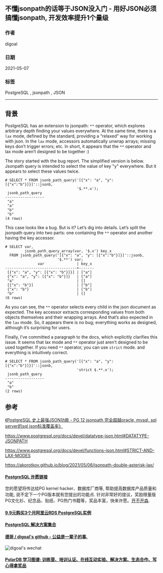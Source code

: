 ## 不懂jsonpath的话等于JSON没入门 - 用好JSON必须搞懂jsonpath, 开发效率提升1个量级  
  
### 作者  
digoal  
  
### 日期  
2021-05-07  
  
### 标签  
PostgreSQL , jsonpath , JSON    
  
----  
  
## 背景  
  
PostgreSQL has an extension to jsonpath: ```**``` operator, which explores arbitrary depth finding your values everywhere. At the same time, there is a ```lax``` mode, defined by the standard, providing a “relaxed” way for working with json. In the ```lax``` mode, accessors automatically unwrap arrays; missing keys don’t trigger errors; etc. In short, it appears that the ```**``` operator and lax mode aren’t designed to be together :)  
  
The story started with the bug report. The simplified version is below. Jsonpath query is intended to select the value of key "y" everywhere. But it appears to select these values twice.  
  
```  
# SELECT * FROM jsonb_path_query('[{"x": "a", "y": [{"x":"b"}]}]'::jsonb,  
                                 '$.**.x');  
 jsonb_path_query  
------------------  
 "a"  
 "a"  
 "b"  
 "b"  
(4 rows)  
```  
  
This case looks like a bug. But is it? Let’s dig into details. Let’s split the jsonpath query into two parts: one containing the ```**``` operator and another having the key accessor.  
  
```  
# SELECT var,  
         jsonb_path_query_array(var, '$.x') key_x  
  FROM jsonb_path_query('[{"x": "a", "y": [{"x":"b"}]}]'::jsonb,  
                        '$.**') var;  
               var               | key_x  
---------------------------------+-------  
 [{"x": "a", "y": [{"x": "b"}]}] | ["a"]  
 {"x": "a", "y": [{"x": "b"}]}   | ["a"]  
 "a"                             | []  
 [{"x": "b"}]                    | ["b"]  
 {"x": "b"}                      | ["b"]  
 "b"                             | []  
(6 rows)  
```  
  
As you can see, the ```**``` operator selects every child in the json document as expected. The key accessor extracts corresponding values from both objects themselves and their wrapping arrays. And that’s also expected in the ```lax``` mode. So, it appears there is no bug; everything works as designed, although it’s surprising for users.  
  
Finally, I’ve committed a paragraph to the docs, which explicitly clarifies this issue. It seems that lax mode and ```**``` operator just aren’t designed to be used together. If you need ```**``` operator, you can use ```strict``` mode. and everything is intuitively correct.  
  
```  
# SELECT * FROM jsonb_path_query('[{"x": "a", "y": [{"x":"b"}]}]'::jsonb,  
                                 'strict $.**.x');  
 jsonb_path_query  
------------------  
 "a"  
 "b"  
(2 rows)  
```  
  
## 参考  
  
[《PostgreSQL 史上最强JSON功能 - PG 12 jsonpath 完全超越oracle, mysql, sql server的sql json标准覆盖率》](../202010/20201013_01.md)    
  
https://www.postgresql.org/docs/devel/datatype-json.html#DATATYPE-JSONPATH  
  
https://www.postgresql.org/docs/devel/functions-json.html#STRICT-AND-LAX-MODES  
  
https://akorotkov.github.io/blog/2021/05/06/jsonpath-double-asterisk-lax/  
    
  
#### [PostgreSQL 许愿链接](https://github.com/digoal/blog/issues/76 "269ac3d1c492e938c0191101c7238216")
您的愿望将传达给PG kernel hacker、数据库厂商等, 帮助提高数据库产品质量和功能, 说不定下一个PG版本就有您提出的功能点. 针对非常好的提议，奖励限量版PG文化衫、纪念品、贴纸、PG热门书籍等，奖品丰富，快来许愿。[开不开森](https://github.com/digoal/blog/issues/76 "269ac3d1c492e938c0191101c7238216").  
  
  
#### [9.9元购买3个月阿里云RDS PostgreSQL实例](https://www.aliyun.com/database/postgresqlactivity "57258f76c37864c6e6d23383d05714ea")
  
  
#### [PostgreSQL 解决方案集合](https://yq.aliyun.com/topic/118 "40cff096e9ed7122c512b35d8561d9c8")
  
  
#### [德哥 / digoal's github - 公益是一辈子的事.](https://github.com/digoal/blog/blob/master/README.md "22709685feb7cab07d30f30387f0a9ae")
  
  
![digoal's wechat](../pic/digoal_weixin.jpg "f7ad92eeba24523fd47a6e1a0e691b59")
  
  
#### [PolarDB 学习图谱: 训练营、培训认证、在线互动实验、解决方案、生态合作、写心得拿奖品](https://www.aliyun.com/database/openpolardb/activity "8642f60e04ed0c814bf9cb9677976bd4")
  
